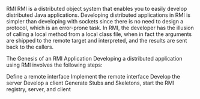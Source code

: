 RMI
RMI is a distributed object system that enables you to easily develop distributed Java applications. Developing distributed applications in RMI is simpler than developing with sockets since there is no need to design a protocol, which is an error-prone task. In RMI, the developer has the illusion of calling a local method from a local class file, when in fact the arguments are shipped to the remote target and interpreted, and the results are sent back to the callers.

The Genesis of an RMI Application
Developing a distributed application using RMI involves the following steps:

Define a remote interface
Implement the remote interface
Develop the server
Develop a client
Generate Stubs and Skeletons, start the RMI registry, server, and client

